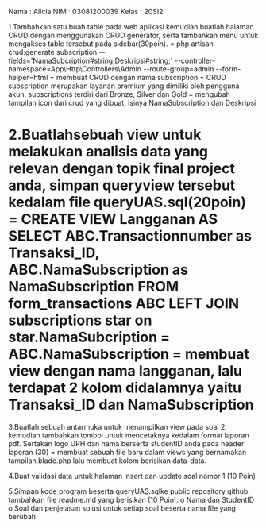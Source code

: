 Nama : Alicia
NIM : 03081200039
Kelas : 20SI2

1.Tambahkan satu buah table pada web aplikasi kemudian buatlah halaman CRUD dengan menggunakan CRUD generator, serta tambahkan menu untuk mengakses table tersebut pada sidebar(30poin).
= php artisan crud:generate subscription --fields='NamaSubcription#string;Deskripsi#string;' --controller-namespace=App\Http\Controllers\Admin --route-group=admin --form-helper=html 
= membuat CRUD dengan nama subscription
= CRUD subscription merupakan layanan premium yang dimiliki oleh pengguna akun. subscriptions terdiri dari Bronze, Silver dan Gold
= mengubah tampilan icon dari crud yang dibuat, isinya NamaSubscription dan Deskripsi

2.Buatlahsebuah view untuk melakukan analisis data yang relevan dengan topik final project anda, simpan queryview tersebut kedalam file queryUAS.sql(20poin)
= CREATE VIEW Langganan AS
SELECT ABC.Transactionnumber as Transaksi_ID, ABC.NamaSubscription as NamaSubscription
FROM form_transactions ABC
LEFT JOIN subscriptions star on star.NamaSubcription = ABC.NamaSubscription
= membuat view dengan nama langganan, lalu terdapat 2 kolom didalamnya yaitu Transaksi_ID dan NamaSubscription
= 

3.Buatlah sebuah antarmuka untuk menampilkan view pada soal 2, kemudian tambahkan tombol untuk mencetaknya kedalam format laporan pdf. Sertakan logo UPH dan nama berserta studentID anda pada header laporan (30)
= membuat sebuah file baru dalam views yang bernamakan tampilan.blade.php lalu membuat kolom berisikan data-data.

4.Buat validasi data untuk halaman insert dan update soal nomor 1 (10 Poin)


5.Simpan kode program beserta queryUAS.sqlke public repository github, tambahkan file readme.md yang  berisikan (10 Poin):
o Nama dan StudentID
o Soal dan penjelasan solusi untuk setiap soal beserta nama file yang berubah.
